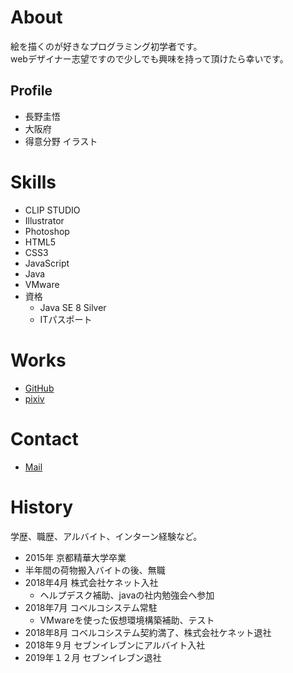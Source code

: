 # About
絵を描くのが好きなプログラミング初学者です。  
webデザイナー志望ですので少しでも興味を持って頂けたら幸いです。

## Profile
- 長野圭悟
- 大阪府
- 得意分野 イラスト

# Skills
- CLIP STUDIO
- Illustrator
- Photoshop
- HTML5
- CSS3
- JavaScript
- Java
- VMware
- 資格
  - Java SE 8 Silver
  - ITパスポート  
  
# Works
- [GitHub](Keigo-Nagano.github.io)
- [pixiv](http://www.pixiv.net/member.php?id=16254830)

# Contact
- [Mail](mailto:naganagamax@gmail.com)

# History
学歴、職歴、アルバイト、インターン経験など。
- 2015年 京都精華大学卒業
- 半年間の荷物搬入バイトの後、無職
- 2018年4月 株式会社ケネット入社
  - ヘルプデスク補助、javaの社内勉強会へ参加
- 2018年7月 コベルコシステム常駐
  - VMwareを使った仮想環境構築補助、テスト
- 2018年8月 コベルコシステム契約満了、株式会社ケネット退社
- 2018年９月 セブンイレブンにアルバイト入社
- 2019年１２月 セブンイレブン退社
  
